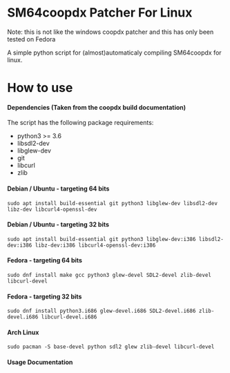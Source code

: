 # SM64coopdx Patcher For Linux
Note: this is not like the windows coopdx patcher and this has only been tested on Fedora

A simple python script for (almost)automaticaly compiling SM64coopdx for linux.

# How to use
#### Dependencies (Taken from the coopdx build documentation)
The script has the following package requirements:

* python3 >= 3.6
* libsdl2-dev
* libglew-dev
* git
* libcurl
* zlib

#### Debian / Ubuntu - targeting 64 bits
```
sudo apt install build-essential git python3 libglew-dev libsdl2-dev libz-dev libcurl4-openssl-dev
```
#### Debian / Ubuntu - targeting 32 bits
```
sudo apt install build-essential git python3 libglew-dev:i386 libsdl2-dev:i386 libz-dev:i386 libcurl4-openssl-dev:i386
```
#### Fedora - targeting 64 bits
```
sudo dnf install make gcc python3 glew-devel SDL2-devel zlib-devel libcurl-devel
```
#### Fedora - targeting 32 bits
```
sudo dnf install python3.i686 glew-devel.i686 SDL2-devel.i686 zlib-devel.i686 libcurl-devel.i686
```
#### Arch Linux
```
sudo pacman -S base-devel python sdl2 glew zlib-devel libcurl-devel
```

#### Usage Documentation
